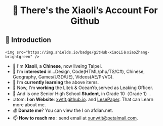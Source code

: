 <h1 align = "center">👋 There's the Xiaoli’s Account For Github</h1>

## :dog: Introduction

	<img src="https://img.shields.io/badge/gitHub-xiaoLi＆xiaoZhang-brightgreen" />
- 🔨 I'm **Xiaoli**, a **Chinese**, now liveing Taipei.
- 👀 I’m **interested** in...Design, Code(HTML/php/TS/C#), Chinese, Geography, Games(U3D/UE), Videos(AE/Pr/VG).
- 🌱 I’m **currently learning** the above items.
- 🧧 Now, I'm **working** the Litek & OceanYo,served as Leaking Officer.<br>
- 🧊 And is one Senior High School **Student**, in Grade 10（Grade 1）.
- :atom: **I on Website**: [xwtlt.github.io](http://xwtlt.github.io). and [LesePaper](http://p.licn.eu.org). That can Learn more about me.
- 💰 **Donate me**? You can view the I on afdian.net.
- 📫 **How to reach me** : send email at [xunwtlt@petalmail.com](mailto:xunwtlt@petalmail.com).


